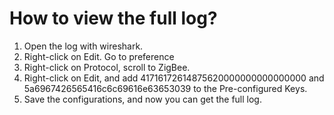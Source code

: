 # How to view the full log?
1. Open the log with wireshark.
2. Right-click on Edit. Go to preference
3. Right-click on Protocol, scroll to ZigBee.
4. Right-click on Edit, and add 41716172614875620000000000000000 and 5a6967426565416c6c69616e63653039 to the Pre-configured Keys.
5. Save the configurations, and now you can get the full log.
